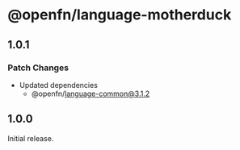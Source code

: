 # @openfn/language-motherduck

## 1.0.1

### Patch Changes

- Updated dependencies
  - @openfn/language-common@3.1.2

## 1.0.0

Initial release.

